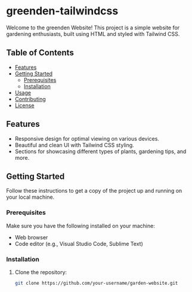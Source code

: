 # greenden-tailwindcss


Welcome to the greenden Website! This project is a simple website for gardening enthusiasts, built using HTML and styled with Tailwind CSS.

## Table of Contents

- [Features](#features)
- [Getting Started](#getting-started)
  - [Prerequisites](#prerequisites)
  - [Installation](#installation)
- [Usage](#usage)
- [Contributing](#contributing)
- [License](#license)

## Features

- Responsive design for optimal viewing on various devices.
- Beautiful and clean UI with Tailwind CSS styling.
- Sections for showcasing different types of plants, gardening tips, and more.

## Getting Started

Follow these instructions to get a copy of the project up and running on your local machine.

### Prerequisites

Make sure you have the following installed on your machine:

- Web browser
- Code editor (e.g., Visual Studio Code, Sublime Text)

### Installation

1. Clone the repository:

   ```bash
   git clone https://github.com/your-username/garden-website.git
